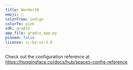 ```yaml
---
title: Wonder3D
emoji: 🚀
colorFrom: indigo
colorTo: pink
sdk: gradio
app_file: gradio_app.py
pinned: false
license: cc-by-sa-3.0
---
```


Check out the configuration reference at https://huggingface.co/docs/hub/spaces-config-reference